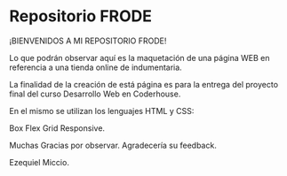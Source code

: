 # Repositorio FRODE

¡BIENVENIDOS A MI REPOSITORIO FRODE!

Lo que podrán observar aquí es la maquetación de una página WEB en referencia a una tienda online de indumentaria.

La finalidad de la creación de está página es para la entrega del proyecto final del curso Desarrollo Web en Coderhouse.

En el mismo se utilizan los lenguajes HTML y CSS:

Box
Flex
Grid
Responsive. 

Muchas Gracias por observar.
Agradecería su feedback. 

Ezequiel Miccio.